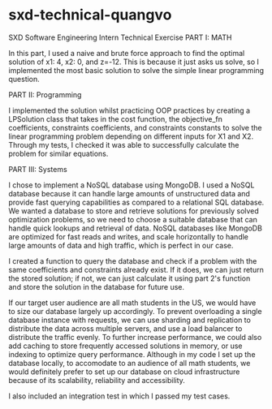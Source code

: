 # sxd-technical-quangvo
SXD Software Engineering Intern Technical Exercise
PART I: MATH

In this part, I used a naive and brute force approach to find the optimal solution of x1: 4, x2: 0, and z=-12. This is because it just asks us solve, so I implemented the most basic solution to solve the simple linear programming question.

PART II: Programming

I implemented the solution whilst practicing OOP practices by creating a LPSolution class that takes in the cost function, the objective_fn coefficients, constraints coefficients, and constraints constants to solve the linear programming problem depending on different inputs for X1 and X2. Through my tests, I checked it was able to successfully calculate the problem for similar equations.

PART III: Systems

I chose to implement a NoSQL database using MongoDB. I used a NoSQL database because it can handle large amounts of unstructured data and provide fast querying capabilities as compared to a relational SQL database. We wanted a database to store and retrieve solutions for previously solved optimization problems, so we need to choose a suitable database that can handle quick lookups and retrieval of data. NoSQL databases like MongoDB are optimized for fast reads and writes, and scale horizontally to handle large amounts of data and high traffic, which is perfect in our case. 

I created a function to query the database and check if a problem with the same coefficients and constraints already exist. If it does, we can just return the stored solution; if not, we can just calculate it using part 2's function and store the solution in the database for future use.

If our target user audience are all math students in the US, we would have to size our database largely up accordingly. To prevent overloading a single database instance with requests, we can use sharding and replication to distribute the data across multiple servers, and use a load balancer to distribute the traffic evenly. To further increase performance, we could also add caching to store frequently accessed solutions in memory, or use indexing to optimize query performance. Although in my code I set up the database locally, to accomodate to an audience of all math students, we would definitely prefer to set up our database on cloud infrastructure because of its scalability, reliability and accessibility.

I also included an integration test in which I passed my test cases.
